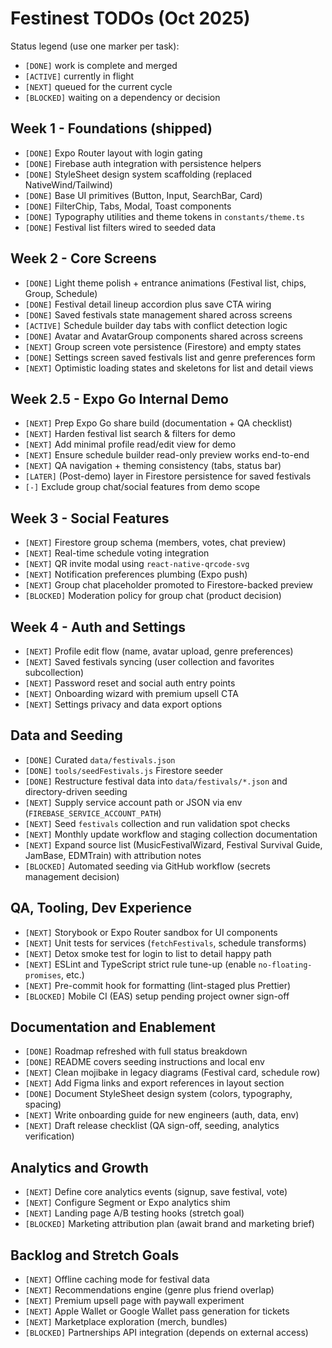 # Festinest TODOs (Oct 2025)

Status legend (use one marker per task):
- `[DONE]` work is complete and merged
- `[ACTIVE]` currently in flight
- `[NEXT]` queued for the current cycle
- `[BLOCKED]` waiting on a dependency or decision

## Week 1 - Foundations (shipped)
- `[DONE]` Expo Router layout with login gating
- `[DONE]` Firebase auth integration with persistence helpers   
- `[DONE]` StyleSheet design system scaffolding (replaced NativeWind/Tailwind)
- `[DONE]` Base UI primitives (Button, Input, SearchBar, Card)
- `[DONE]` FilterChip, Tabs, Modal, Toast components
- `[DONE]` Typography utilities and theme tokens in `constants/theme.ts`
- `[DONE]` Festival list filters wired to seeded data

## Week 2 - Core Screens
- `[DONE]` Light theme polish + entrance animations (Festival list, chips, Group, Schedule)
- `[DONE]` Festival detail lineup accordion plus save CTA wiring
- `[DONE]` Saved festivals state management shared across screens
- `[ACTIVE]` Schedule builder day tabs with conflict detection logic
- `[DONE]` Avatar and AvatarGroup components shared across screens
- `[NEXT]` Group screen vote persistence (Firestore) and empty states
- `[DONE]` Settings screen saved festivals list and genre preferences form
- `[NEXT]` Optimistic loading states and skeletons for list and detail views

## Week 2.5 - Expo Go Internal Demo
- `[NEXT]` Prep Expo Go share build (documentation + QA checklist)
- `[NEXT]` Harden festival list search & filters for demo
- `[NEXT]` Add minimal profile read/edit view for demo
- `[NEXT]` Ensure schedule builder read-only preview works end-to-end
- `[NEXT]` QA navigation + theming consistency (tabs, status bar)
- `[LATER]` (Post-demo) layer in Firestore persistence for saved festivals
- `[-]` Exclude group chat/social features from demo scope

## Week 3 - Social Features
- `[NEXT]` Firestore group schema (members, votes, chat preview)
- `[NEXT]` Real-time schedule voting integration
- `[NEXT]` QR invite modal using `react-native-qrcode-svg`
- `[NEXT]` Notification preferences plumbing (Expo push)
- `[NEXT]` Group chat placeholder promoted to Firestore-backed preview
- `[BLOCKED]` Moderation policy for group chat (product decision)

## Week 4 - Auth and Settings
- `[NEXT]` Profile edit flow (name, avatar upload, genre preferences)
- `[NEXT]` Saved festivals syncing (user collection and favorites subcollection)
- `[NEXT]` Password reset and social auth entry points
- `[NEXT]` Onboarding wizard with premium upsell CTA
- `[NEXT]` Settings privacy and data export options

## Data and Seeding
- `[DONE]` Curated `data/festivals.json`
- `[DONE]` `tools/seedFestivals.js` Firestore seeder
- `[DONE]` Restructure festival data into `data/festivals/*.json` and directory-driven seeding
- `[NEXT]` Supply service account path or JSON via env (`FIREBASE_SERVICE_ACCOUNT_PATH`)
- `[NEXT]` Seed `festivals` collection and run validation spot checks
- `[NEXT]` Monthly update workflow and staging collection documentation
- `[NEXT]` Expand source list (MusicFestivalWizard, Festival Survival Guide, JamBase, EDMTrain) with attribution notes
- `[BLOCKED]` Automated seeding via GitHub workflow (secrets management decision)

## QA, Tooling, Dev Experience
- `[NEXT]` Storybook or Expo Router sandbox for UI components
- `[NEXT]` Unit tests for services (`fetchFestivals`, schedule transforms)
- `[NEXT]` Detox smoke test for login to list to detail happy path
- `[NEXT]` ESLint and TypeScript strict rule tune-up (enable `no-floating-promises`, etc.)
- `[NEXT]` Pre-commit hook for formatting (lint-staged plus Prettier)
- `[BLOCKED]` Mobile CI (EAS) setup pending project owner sign-off

## Documentation and Enablement
- `[DONE]` Roadmap refreshed with full status breakdown
- `[DONE]` README covers seeding instructions and local env
- `[NEXT]` Clean mojibake in legacy diagrams (Festival card, schedule row)
- `[NEXT]` Add Figma links and export references in layout section
- `[DONE]` Document StyleSheet design system (colors, typography, spacing)
- `[NEXT]` Write onboarding guide for new engineers (auth, data, env)
- `[NEXT]` Draft release checklist (QA sign-off, seeding, analytics verification)

## Analytics and Growth
- `[NEXT]` Define core analytics events (signup, save festival, vote)
- `[NEXT]` Configure Segment or Expo analytics shim
- `[NEXT]` Landing page A/B testing hooks (stretch goal)
- `[BLOCKED]` Marketing attribution plan (await brand and marketing brief)

## Backlog and Stretch Goals
- `[NEXT]` Offline caching mode for festival data
- `[NEXT]` Recommendations engine (genre plus friend overlap)
- `[NEXT]` Premium upsell page with paywall experiment
- `[NEXT]` Apple Wallet or Google Wallet pass generation for tickets
- `[NEXT]` Marketplace exploration (merch, bundles)
- `[BLOCKED]` Partnerships API integration (depends on external access)
